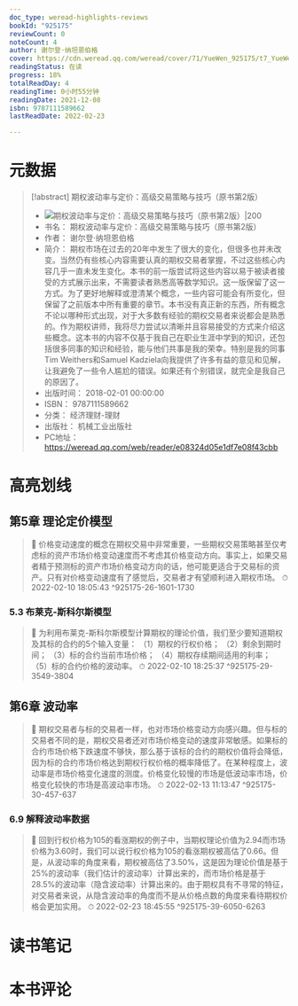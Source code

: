 ```yaml
---
doc_type: weread-highlights-reviews
bookId: "925175"
reviewCount: 0
noteCount: 4
author: 谢尔登·纳坦恩伯格
cover: https://cdn.weread.qq.com/weread/cover/71/YueWen_925175/t7_YueWen_925175.jpg
readingStatus: 在读
progress: 18%
totalReadDay: 4
readingTime: 0小时55分钟
readingDate: 2021-12-08
isbn: 9787111589662
lastReadDate: 2022-02-23

---
```

# 元数据
> [!abstract] 期权波动率与定价：高级交易策略与技巧（原书第2版）
> - ![ 期权波动率与定价：高级交易策略与技巧（原书第2版）|200](https://cdn.weread.qq.com/weread/cover/71/YueWen_925175/t7_YueWen_925175.jpg)
> - 书名： 期权波动率与定价：高级交易策略与技巧（原书第2版）
> - 作者： 谢尔登·纳坦恩伯格
> - 简介： 期权市场在过去的20年中发生了很大的变化，但很多也并未改变。当然仍有些核心内容需要认真的期权交易者掌握，不过这些核心内容几乎一直未发生变化。本书的前一版尝试将这些内容以易于被读者接受的方式展示出来，不需要读者熟悉高等数学知识。这一版保留了这一方式。为了更好地解释或澄清某个概念，一些内容可能会有所变化，但保留了之前版本中所有重要的章节。本书没有真正新的东西，所有概念不论以哪种形式出现，对于大多数有经验的期权交易者来说都会是熟悉的。作为期权讲师，我将尽力尝试以清晰并且容易接受的方式来介绍这些概念。这本书的内容不仅基于我自己在职业生涯中学到的知识，还包括很多同事的知识和经验，能与他们共事是我的荣幸。特别是我的同事Tim Weithers和Samuel Kadziela向我提供了许多有益的意见和见解，让我避免了一些令人尴尬的错误。如果还有个别错误，就完全是我自己的原因了。
> - 出版时间： 2018-02-01 00:00:00
> - ISBN： 9787111589662
> - 分类： 经济理财-理财
> - 出版社： 机械工业出版社
> - PC地址：https://weread.qq.com/web/reader/e08324d05e1df7e08f43cbb

# 高亮划线

## 第5章 理论定价模型

> 📌 价格变动速度的概念在期权交易中非常重要，一些期权交易策略甚至仅考虑标的资产市场价格变动速度而不考虑其价格变动方向。事实上，如果交易者精于预测标的资产市场价格变动方向的话，他可能更适合于交易标的资产。只有对价格变动速度有了感觉后，交易者才有望顺利进入期权市场。 
> ⏱ 2022-02-10 18:05:43 ^925175-26-1601-1730

### 5.3 布莱克-斯科尔斯模型

> 📌 为利用布莱克-斯科尔斯模型计算期权的理论价值，我们至少要知道期权及其标的合约的5个输入变量：
   （1）期权的行权价格；
   （2）剩余到期时间；
   （3）标的合约当前市场价格；
   （4）期权存续期间适用的利率；
   （5）标的合约价格的波动率。 
> ⏱ 2022-02-10 18:25:37 ^925175-29-3549-3804

## 第6章 波动率

> 📌 期权交易者与标的交易者一样，也对市场价格变动方向感兴趣。但与标的交易者不同的是，期权交易者还对市场价格变动的速度非常敏感。如果标的合约市场价格下跌速度不够快，那么基于该标的合约的期权价值将会降低，因为标的合约市场价格达到期权行权价格的概率降低了。在某种程度上，波动率是市场价格变化速度的测度。价格变化较慢的市场是低波动率市场，价格变化较快的市场是高波动率市场。 
> ⏱ 2022-02-13 11:13:47 ^925175-30-457-637

### 6.9 解释波动率数据

> 📌 回到行权价格为105的看涨期权的例子中，当期权理论价值为2.94而市场价格为3.60时，我们可以说行权价格为105的看涨期权被高估了0.66。但是，从波动率的角度来看，期权被高估了3.50%，这是因为理论价值是基于25%的波动率（我们估计的波动率）计算出来的，而市场价格是基于28.5%的波动率（隐含波动率）计算出来的。由于期权具有不寻常的特征，对交易者来说，从隐含波动率的角度而不是从价格点数的角度来看待期权价格会更加实用。 
> ⏱ 2022-02-23 18:45:55 ^925175-39-6050-6263

# 读书笔记

# 本书评论

